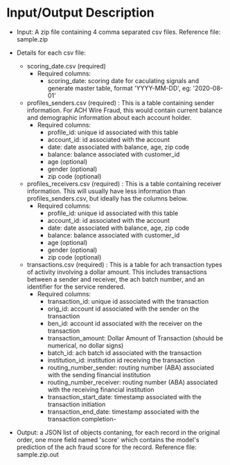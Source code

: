 # Input/Output Description

- Input: A zip file containing 4 comma separated csv files. Reference file: sample.zip
- Details for each csv file:
    - scoring_date.csv (required)
        - Required columns:
            - scoring_date: scoring date for caculating signals and generate master table, format 'YYYY-MM-DD', eg: '2020-08-01'
    - profiles_senders.csv (required) : This is a table containing sender information. For ACH Wire Fraud, this would contain current balance and demographic information about each account holder.
        - Required columns: 
            - profile_id: unique id associated with this table
            - account_id: id associated with the account
            - date: date associated with balance, age, zip code
            - balance: balance associated with customer_id
            - age (optional)
            - gender (optional)
            - zip code (optional)
    - profiles_receivers.csv (required) : This is a table containing receiver information. This will usually have less information than profiles_senders.csv, but ideally has the columns below.
        - Required columns: 
            - profile_id: unique id associated with this table
            - account_id: id associated with the account
            - date: date associated with balance, age, zip code
            - balance: balance associated with customer_id
            - age (optional)
            - gender (optional)
            - zip code (optional)
    - transactions.csv (required) : This is a table for ach transaction types of activity involving a dollar amount. This includes transactions between a sender and receiver, the ach batch number, and an identifier for the service rendered.
        - Required columns: 
            - transaction_id: unique id associated with the transaction
            - orig_id: account id associated with the sender on the transaction
            - ben_id: account id associated with the receiver on the transaction
            - transaction_amount: Dollar Amount of Transaction (should be numerical, no dollar signs)
            - batch_id: ach batch id associated with the transaction
            - institution_id: institution id receiving the transaction
            - routing_number_sender: routing number (ABA) associated with the sending financial institution
            - routing_number_receiver: routing number (ABA) associated with the receiving financial institution
            - transaction_start_date: timestamp associated with the transaction initiation
            - transaction_end_date: timestamp associated with the transaction completion- 

- Output: a JSON list of objects contaning, for each record in the original order, one more field named 'score' which contains the model's prediction of the ach fraud score for the record. Reference file: sample.zip.out
